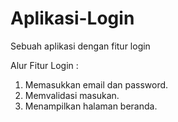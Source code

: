 # Aplikasi-Login
Sebuah aplikasi dengan fitur login

Alur Fitur Login :
1. Memasukkan email dan password.
2. Memvalidasi masukan.
3. Menampilkan halaman beranda.

